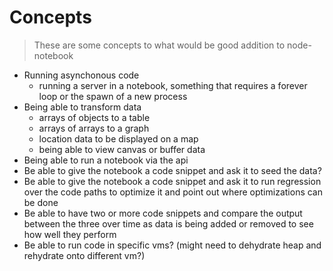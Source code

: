 # Concepts

 > These are some concepts to what would be good addition to node-notebook

 - Running asynchonous code
    - running a server in a notebook, something that requires a forever loop or the spawn of a new process
- Being able to transform data
    - arrays of objects to a table
    - arrays of arrays to a graph
    - location data to be displayed on a map
    - being able to view canvas or buffer data
- Being able to run a notebook via the api
- Be able to give the notebook a code snippet and ask it to seed the data?
- Be able to give the notebook a code snippet and ask it to run regression over the code paths to optimize it and point out where optimizations can be done
- Be able to have two or more code snippets and compare the output between the three over time as data is being added or removed to see how well they perform
- Be able to run code in specific vms? (might need to dehydrate heap and rehydrate onto different vm?)
